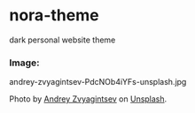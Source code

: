 # nora-theme
 dark personal website theme

### Image:

andrey-zvyagintsev-PdcNOb4iYFs-unsplash.jpg

Photo by [Andrey Zvyagintsev](https://unsplash.com/@zvandrei?utm_source=unsplash&utm_medium=referral&utm_content=creditCopyText) on [Unsplash](https://unsplash.com/?utm_source=unsplash&utm_medium=referral&utm_content=creditCopyText).
  